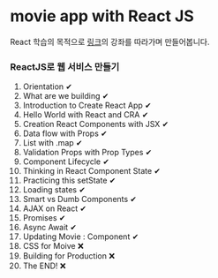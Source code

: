 # movie app with React JS

React 학습의 목적으로 [링크](https://www.youtube.com/playlist?list=PL7jH19IHhOLOFTVD4R8FeZWkwpVi8-9Fv)의 강좌를 따라가며 만들어봅니다.



### ReactJS로 웹 서비스 만들기

1. Orientation ✔
2. What are we building ✔
3. Introduction to Create React App ✔
4. Hello World with React and CRA ✔
5. Creation React Components with JSX ✔
6. Data flow with Props ✔
7. List with .map ✔
8. Validation Props with Prop Types ✔
9. Component Lifecycle ✔
10. Thinking in React Component State ✔
11. Practicing this setState ✔
12. Loading states ✔
13. Smart vs Dumb Components ✔
14. AJAX on React ✔
15. Promises ✔
16. Async Await ✔
17. Updating Movie : Component ✔
18. CSS for Moive ❌
19. Building for Production ❌
20. The END! ❌
